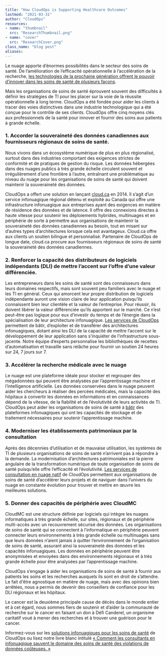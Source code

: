 ```yaml
---
title: "How CloudOps is Supporting Healthcare Outcomes"
lastmod: "2021-03-31"
author: "CloudOps"
resources:
- name: "thumbnail"
  src: "ResearchThumbnail.png"
- name: "cover"
  src: "ResearchCover.png"
class_name: "blog post"
aliases:
---
```



<p>Le nuage apporte d’énormes possibilités dans le secteur des soins de santé. De l’amélioration de l’efficacité opérationnelle à l’accélération de la recherche, <a href="https://www.cloudops.com/fr/blog/10-reasons-healthcare-is-ready-to-succeed-in-the-cloud/">les technologies de la prochaine génération offrent le pouvoir d’innover dans les soins de santé de plusieurs façons</a>.</p>

<p>Mais les organisations de soins de santé éprouvent souvent des difficultés à définir les stratégies de TI pour les placer sur la voie de la réussite opérationnelle à long terme. CloudOps a été fondée pour aider les clients à tracer des voies distinctives dans une industrie technologique qui a été conçue pour le contrôle de ses clients. CloudOps offre cinq moyens clés aux professionnels de la santé pour innover et fournir des soins aux patients à grande échelle.</p>

<h3>1. Accorder la souveraineté des données canadiennes aux fournisseurs régionaux de soins de santé.</h3>

<p>Nous vivons dans un écosystème numérique de plus en plus régionalisé, surtout dans des industries comportant des exigences strictes de conformité et de pratiques de gestion du risque. Les données hébergées dans des nuages publics à très grande échelle circulent souvent et irrégulièrement d’une frontière à l’autre, entraînant une problématique au niveau du nuage pour les organisations de soins de santé qui doivent maintenir la souveraineté des données.</p>

<p>CloudOps a offert une solution en lançant <a href="https://cloud.ca/">cloud.ca</a> en 2014. Il s’agit d’un service infonuagique régional détenu et exploité au Canada qui offre une infrastructure infonuagique aux entreprises ayant des exigences en matière de résidence des données et de latence. Il offre des connexions directes à haute vitesse pour soutenir les déploiements hybrides, multinuages et en périphérie de sorte à permettre aux organisations de maintenir la souveraineté des données canadiennes au besoin, tout en misant sur d’autres types d’architectures lorsque cela est avantageux. Cloud.ca offre aux clients un soutien bilingue et personnalisé.  Partenaire de CloudOps de longue date, cloud.ca procure aux fournisseurs régionaux de soins de santé la souveraineté des données canadiennes.</p>

<h3>2. Renforcer la capacité des distributeurs de logiciels indépendants (DLI) de mettre l’accent sur l’offre d’une valeur différenciée.</h3>

<p>Les entrepreneurs dans les soins de santé sont des connaisseurs dans leurs domaines respectifs, mais sont souvent peu familiers avec le nuage et les TI en général. Ceux qui amorcent leur propre distribution de logiciels indépendante auront une vision claire de leur application puisqu’ils connaissent bien leur clientèle et la valeur de l’entreprise. Pour réussir, ils doivent libérer la valeur différenciée qu’ils apportent sur le marché. Ce n’est peut-être pas logique pour eux d’investir du temps et de l’énergie dans la spécialisation de leur architecture infonuagique. <a href="https://www.cloudops.com/fr/utiliser-le-nuage/">Les services de CloudOps</a> permettent de bâtir, d’exploiter et de transférer des architectures infonuagiques, dotant ainsi les DLI de la capacité de mettre l’accent sur le développement de leur application sans s’inquiéter de l’infrastructure sous-jacente. Notre équipe d’experts personnalise les bibliothèques de recettes d’automatisation et travaille sans relâche pour fournir un soutien 24 heures sur 24, 7 jours sur 7.</p>

<h3>3. Accélérer la recherche médicale avec le nuage</h3>

<p>Le nuage est une plateforme idéale pour stocker et regrouper des mégadonnées qui peuvent être analysées par l’apprentissage machine et l’intelligence artificielle. Les données conservées dans le nuage peuvent aider les chercheurs à réaliser des percées médicales, mais la capacité des hôpitaux à convertir les données en informations et en connaissances dépend de la vitesse, de la fiabilité et de l’évolutivité de leurs activités de TI. CloudOps peut aider les organisations de soins de santé à <a href="https://www.cloudops.com/fr/livrer-le-nuage/">bâtir</a> des plateformes infonuagiques qui ont les capacités de stockage et de traitement nécessaires pour soutenir l’apprentissage machine.</p>

<h3>4. Moderniser les établissements patrimoniaux par la consultation</h3>

<p>Après des décennies d’utilisation et de mauvaise utilisation, les systèmes de TI de plusieurs organisations de soins de santé n’arrivent pas à répondre à la demande. La modernisation d’architectures patrimoniales est la pierre angulaire de la transformation numérique de toute organisation de soins de santé puisqu’elle offre l’efficacité et l’évolutivité. <a href="https://www.cloudops.com/fr/consultation-en-nuage-natif/">Les services de consultation en nuage natif</a> de CloudOps permettent aux organisations de soins de santé d’accélérer leurs projets et de naviguer dans l’univers du nuage en constante évolution pour trouver et mettre en œuvre les meilleures solutions.</p>

<h3>5. Donner des capacités de périphérie avec CloudMC</h3>

<p>CloudMC est une structure définie par logiciels qui intègre les nuages informatiques à très grande échelle, sur sites, régionaux et de périphérie multi-accès avec un recouvrement sécurisé des données. Les organisations de soins de santé qui se connectent à l’informatique en périphérie peuvent connecter leurs environnements à très grande échelle ou multinuages sans que leurs données n’aient jamais à quitter l’environnement de l’organisation de soins de santé, assurant ainsi la souveraineté des données et les capacités infonuagiques. Les données en périphérie peuvent être anonymisées et envoyées dans des environnements régionaux et à très grande échelle pour être analysées par l’apprentissage machine.</p>

<p>CloudOps s’engage à aider les organisations de soins de santé à fournir aux patients les soins et les recherches auxquels ils sont en droit de s’attendre. Le fait d'être agnostique en matière de nuage, mais avec des opinions bien arrêtées, nous a permis de devenir des conseillers de confiance pour les DLI régionaux et les hôpitaux.</p>

<p>Le cancer est la deuxième principale cause de décès dans le monde entier et à cet égard, nous sommes fiers de soutenir et d’aider la communauté de recherche sur le cancer en faisant un don à Défi Canderel, un organisme caritatif voué à mener des recherches et à trouver une guérison pour le cancer.</p>

<p>Informez-vous sur les <a href="https://www.cloudops.com/fr/soins-de-sante/">solutions infonuagiques pour les soins de santé</a> de CloudOps ou lisez notre livre blanc intitulé <a href="https://www.cloudops.com/fr/resources/white-papers/how-cloudops-consultants-save-healthcare-isvs-from-costly-data-breaches/">« Comment les consultants en infonuagique sauvent le domaine des soins de santé des violations de données coûteuses. »</a></p>